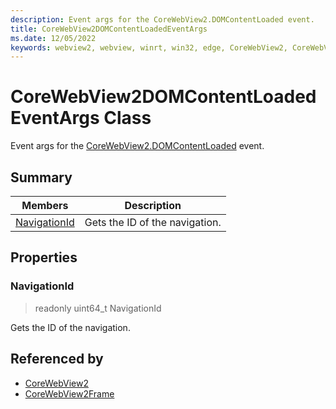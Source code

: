 ```yaml
---
description: Event args for the CoreWebView2.DOMContentLoaded event.
title: CoreWebView2DOMContentLoadedEventArgs
ms.date: 12/05/2022
keywords: webview2, webview, winrt, win32, edge, CoreWebView2, CoreWebView2Controller, browser control, edge html, CoreWebView2DOMContentLoadedEventArgs
---
```


# CoreWebView2DOMContentLoadedEventArgs Class



Event args for the [CoreWebView2.DOMContentLoaded](corewebview2.md#domcontentloaded) event.

## Summary

Members|Description
--|--
[NavigationId](#navigationid) | Gets the ID of the navigation.

## Properties

### NavigationId

> readonly  uint64_t NavigationId

Gets the ID of the navigation.






## Referenced by

- [CoreWebView2](corewebview2.md)
- [CoreWebView2Frame](corewebview2frame.md)
